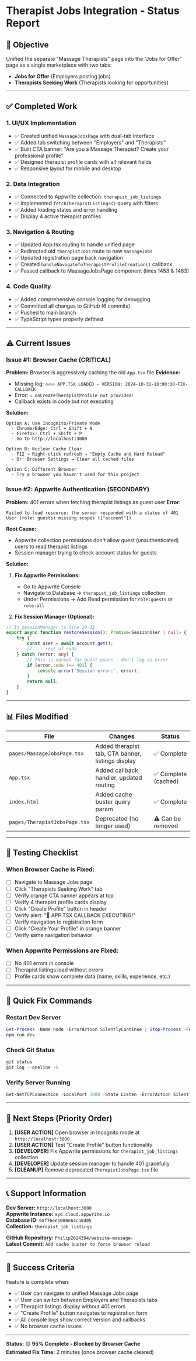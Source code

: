 # Therapist Jobs Integration - Status Report

## 🎯 Objective
Unified the separate "Massage Therapists" page into the "Jobs for Offer" page as a single marketplace with two tabs:
- **Jobs for Offer** (Employers posting jobs)
- **Therapists Seeking Work** (Therapists looking for opportunities)

---

## ✅ Completed Work

### 1. UI/UX Implementation
- ✅ Created unified `MassageJobsPage` with dual-tab interface
- ✅ Added tab switching between "Employers" and "Therapists"
- ✅ Built CTA banner: "Are you a Massage Therapist? Create your professional profile"
- ✅ Designed therapist profile cards with all relevant fields
- ✅ Responsive layout for mobile and desktop

### 2. Data Integration
- ✅ Connected to Appwrite collection: `therapist_job_listings`
- ✅ Implemented `fetchTherapistListings()` query with filters
- ✅ Added loading states and error handling
- ✅ Display 4 active therapist profiles

### 3. Navigation & Routing
- ✅ Updated App.tsx routing to handle unified page
- ✅ Redirected old `therapistJobs` route to new `massageJobs`
- ✅ Updated registration page back navigation
- ✅ Created `handleNavigateToTherapistProfileCreation()` callback
- ✅ Passed callback to MassageJobsPage component (lines 1453 & 1463)

### 4. Code Quality
- ✅ Added comprehensive console logging for debugging
- ✅ Committed all changes to GitHub (6 commits)
- ✅ Pushed to main branch
- ✅ TypeScript types properly defined

---

## ⚠️ Current Issues

### Issue #1: Browser Cache (CRITICAL)
**Problem:** Browser is aggressively caching the old `App.tsx` file
**Evidence:**
- Missing log: `🔥🔥🔥 APP.TSX LOADED - VERSION: 2024-10-31-10:00:00-FIX-CALLBACK`
- Error: `⚠️ onCreateTherapistProfile not provided!`
- Callback exists in code but not executing

**Solution:**
```
Option A: Use Incognito/Private Mode
  - Chrome/Edge: Ctrl + Shift + N
  - Firefox: Ctrl + Shift + P
  - Go to http://localhost:3000
  
Option B: Nuclear Cache Clear
  - F12 → Right-click refresh → "Empty Cache and Hard Reload"
  - Or: Browser Settings → Clear all cached files
  
Option C: Different Browser
  - Try a browser you haven't used for this project
```

### Issue #2: Appwrite Authentication (SECONDARY)
**Problem:** 401 errors when fetching therapist listings as guest user
**Error:**
```
Failed to load resource: the server responded with a status of 401
User (role: guests) missing scopes (["account"])
```

**Root Cause:**
- Appwrite collection permissions don't allow guest (unauthenticated) users to read therapist listings
- Session manager trying to check account status for guests

**Solution:**
1. **Fix Appwrite Permissions:**
   - Go to Appwrite Console
   - Navigate to Database → `therapist_job_listings` collection
   - Under Permissions → Add Read permission for `role:guests` or `role:all`

2. **Fix Session Manager (Optional):**
```typescript
// In sessionManager.ts line 19-25
export async function restoreSession(): Promise<SessionUser | null> {
    try {
        const user = await account.get();
        // ... rest of code
    } catch (error: any) {
        // This is normal for guest users - don't log as error
        if (error.code !== 401) {
            console.error('Session error:', error);
        }
        return null;
    }
}
```

---

## 📊 Files Modified

| File | Changes | Status |
|------|---------|--------|
| `pages/MassageJobsPage.tsx` | Added therapist tab, CTA banner, listings display | ✅ Complete |
| `App.tsx` | Added callback handler, updated routing | ✅ Complete (cached) |
| `index.html` | Added cache buster query param | ✅ Complete |
| `pages/TherapistJobsPage.tsx` | Deprecated (no longer used) | ⚠️ Can be removed |

---

## 🚀 Testing Checklist

### When Browser Cache is Fixed:
- [ ] Navigate to Massage Jobs page
- [ ] Click "Therapists Seeking Work" tab
- [ ] Verify orange CTA banner appears at top
- [ ] Verify 4 therapist profile cards display
- [ ] Click "Create Profile" button in header
- [ ] Verify alert: "🎯 APP.TSX CALLBACK EXECUTING!"
- [ ] Verify navigation to registration form
- [ ] Click "Create Your Profile" in orange banner
- [ ] Verify same navigation behavior

### When Appwrite Permissions are Fixed:
- [ ] No 401 errors in console
- [ ] Therapist listings load without errors
- [ ] Profile cards show complete data (name, skills, experience, etc.)

---

## 🔧 Quick Fix Commands

### Restart Dev Server
```powershell
Get-Process -Name node -ErrorAction SilentlyContinue | Stop-Process -Force
npm run dev
```

### Check Git Status
```powershell
git status
git log --oneline -5
```

### Verify Server Running
```powershell
Get-NetTCPConnection -LocalPort 3000 -State Listen -ErrorAction SilentlyContinue
```

---

## 📝 Next Steps (Priority Order)

1. **[USER ACTION]** Open browser in Incognito mode at `http://localhost:3000`
2. **[USER ACTION]** Test "Create Profile" button functionality
3. **[DEVELOPER]** Fix Appwrite permissions for `therapist_job_listings` collection
4. **[DEVELOPER]** Update session manager to handle 401 gracefully
5. **[CLEANUP]** Remove deprecated `TherapistJobsPage.tsx` file

---

## 📞 Support Information

**Dev Server:** `http://localhost:3000`  
**Appwrite Instance:** `syd.cloud.appwrite.io`  
**Database ID:** `68f76ee1000e64ca8d05`  
**Collection:** `therapist_job_listings`  

**GitHub Repository:** `Philip2024394/website-massage-`  
**Latest Commit:** `Add cache buster to force browser reload`

---

## 🎉 Success Criteria

Feature is complete when:
- ✅ User can navigate to unified Massage Jobs page
- ✅ User can switch between Employers and Therapists tabs
- ✅ Therapist listings display without 401 errors
- ✅ "Create Profile" button navigates to registration form
- ✅ All console logs show correct version and callbacks
- ✅ No browser cache issues

---

**Status:** 🟡 **95% Complete - Blocked by Browser Cache**  
**Estimated Fix Time:** 2 minutes (once browser cache cleared)
